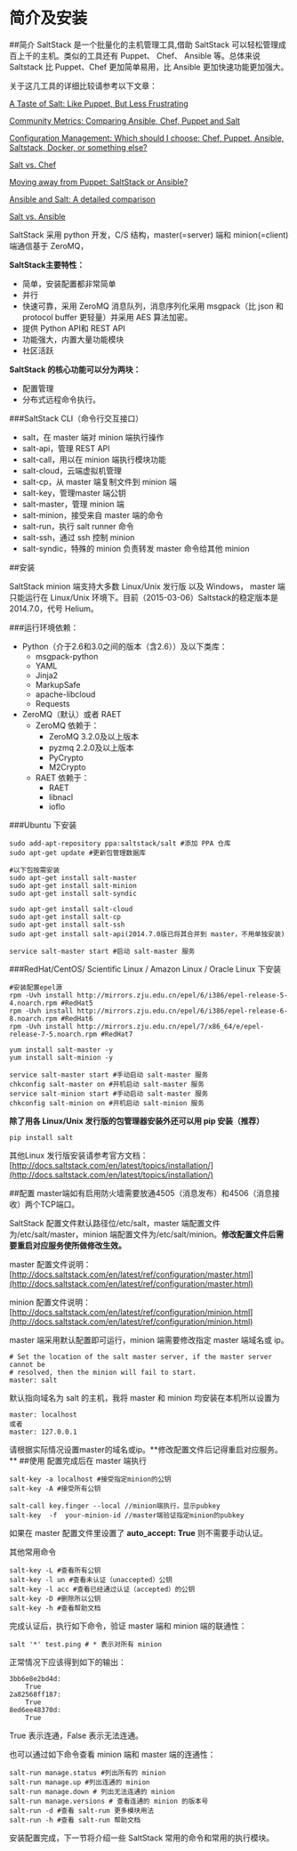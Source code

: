 # 简介及安装

##简介
SaltStack 是一个批量化的主机管理工具,借助 SaltStack 可以轻松管理成百上千的主机。类似的工具还有 Puppet、 Chef、 Ansible 等。总体来说Saltstack 比 Puppet、Chef 更加简单易用，比 Ansible 更加快速功能更加强大。

关于这几工具的详细比较请参考以下文章：

[A Taste of Salt: Like Puppet, But Less Frustrating](http://blog.smartbear.com/devops/a-taste-of-salt-like-puppet-except-it-doesnt-suck/)

[Community Metrics: Comparing Ansible, Chef, Puppet and Salt](http://redmonk.com/sogrady/2013/12/06/configuration-management-2013/)

[Configuration Management: Which should I choose: Chef, Puppet, Ansible, Saltstack, Docker, or something else?](http://www.quora.com/Configuration-Management/Which-should-I-choose-Chef-Puppet-Ansible-Saltstack-Docker-or-something-else)

[Salt vs. Chef](http://www.scriptrock.com/articles/salt-vs-chef)

[Moving away from Puppet: SaltStack or Ansible?](http://ryandlane.com/blog/2014/08/04/moving-away-from-puppet-saltstack-or-ansible/)

[Ansible and Salt: A detailed comparison](https://missingm.co/2013/06/ansible-and-salt-a-detailed-comparison/)

[Salt vs. Ansible](http://jensrantil.github.io/salt-vs-ansible.html)

SaltStack 采用 python 开发，C/S 结构，master(=server) 端和 minion(=client) 端通信基于 ZeroMQ，

**SaltStack主要特性：**
- 简单，安装配置都非常简单
- 并行
- 快速可靠，采用 ZeroMQ 消息队列，消息序列化采用 msgpack（比 json 和 protocol buffer 更轻量）并采用 AES 算法加密。
- 提供 Python API和 REST API
- 功能强大，内置大量功能模块
- 社区活跃

**SaltStack 的核心功能可以分为两块：**
- 配置管理
- 分布式远程命令执行。


###SaltStack CLI（命令行交互接口）
- salt，在 master 端对 minion 端执行操作
- salt-api，管理 REST API
- salt-call，用以在 minion 端执行模块功能
- salt-cloud，云端虚拟机管理
- salt-cp，从 master 端复制文件到 minion 端
- salt-key，管理master 端公钥
- salt-master，管理 minion 端
- salt-minion，接受来自 master 端的命令
- salt-run，执行 salt runner 命令
- salt-ssh，通过 ssh 控制 minion
- salt-syndic，特殊的 minion 负责转发 master 命令给其他 minion


##安装

SaltStack minion 端支持大多数 Linux/Unix 发行版 以及 Windows， master 端只能运行在 Linux/Unix 环境下。目前（2015-03-06）Saltstack的稳定版本是2014.7.0，代号 Helium。

###运行环境依赖：
- Python（介于2.6和3.0之间的版本（含2.6））及以下类库：
    - msgpack-python
    - YAML
    - Jinja2
    - MarkupSafe
    - apache-libcloud
    - Requests
- ZeroMQ（默认）或者 RAET
    - ZeroMQ 依赖于：
        - ZeroMQ  3.2.0及以上版本
        - pyzmq 2.2.0及以上版本
        - PyCrypto
        - M2Crypto
    - RAET 依赖于：
        - RAET
        - libnacl
        - ioflo

###Ubuntu 下安装
```
sudo add-apt-repository ppa:saltstack/salt #添加 PPA 仓库
sudo apt-get update #更新包管理数据库

#以下包按需安装
sudo apt-get install salt-master
sudo apt-get install salt-minion
sudo apt-get install salt-syndic

sudo apt-get install salt-cloud
sudo apt-get install salt-cp
sudo apt-get install salt-ssh
sudo apt-get install salt-api(2014.7.0版已将其合并到 master，不用单独安装)

service salt-master start #启动 salt-master 服务

```

###RedHat/CentOS/ Scientific Linux / Amazon Linux / Oracle Linux 下安装
```
#安装配置epel源
rpm -Uvh install http://mirrors.zju.edu.cn/epel/6/i386/epel-release-5-4.noarch.rpm #RedHat5
rpm -Uvh install http://mirrors.zju.edu.cn/epel/6/i386/epel-release-6-8.noarch.rpm #RedHat6
rpm -Uvh install http://mirrors.zju.edu.cn/epel/7/x86_64/e/epel-release-7-5.noarch.rpm #RedHat7

yum install salt-master -y
yum install salt-minion -y

service salt-master start #手动启动 salt-master 服务
chkconfig salt-master on #开机启动 salt-master 服务
service salt-minion start #手动启动 salt-master 服务
chkconfig salt-minion on #开机启动 salt-minion 服务
```

**除了用各 Linux/Unix 发行版的包管理器安装外还可以用 pip 安装（推荐）**
```
pip install salt
```

其他Linux 发行版安装请参考官方文档：
[http://docs.saltstack.com/en/latest/topics/installation/](http://docs.saltstack.com/en/latest/topics/installation/)

##配置
master端如有启用防火墙需要放通4505（消息发布）和4506（消息接收）两个TCP端口。

SaltStack 配置文件默认路径位/etc/salt，master 端配置文件为/etc/salt/master，minion 端配置文件为/etc/salt/minion。**修改配置文件后需要重启对应服务使所做修改生效。**

master 配置文件说明：[http://docs.saltstack.com/en/latest/ref/configuration/master.html](http://docs.saltstack.com/en/latest/ref/configuration/master.html)

minion 配置文件说明：[http://docs.saltstack.com/en/latest/ref/configuration/minion.html](http://docs.saltstack.com/en/latest/ref/configuration/minion.html)

master 端采用默认配置即可运行，minion 端需要修改指定 master 端域名或 ip。
```
# Set the location of the salt master server, if the master server cannot be
# resolved, then the minion will fail to start.
master: salt
```
默认指向域名为 salt 的主机，我将 master 和 minion 均安装在本机所以设置为
```
master: localhost
或者
master: 127.0.0.1
```
请根据实际情况设置master的域名或ip。**修改配置文件后记得重启对应服务。
**
##使用
配置完成后在 master 端执行
```
salt-key -a localhost #接受指定minion的公钥
salt-key -A #接受所有公钥

salt-call key.finger --local //minion端执行，显示pubkey
salt-key  -f  your-minion-id //master端验证指定minion的pubkey
```
如果在 master 配置文件里设置了 **auto_accept: True** 则不需要手动认证。

其他常用命令
```
salt-key -L #查看所有公钥
salt-key -l un #查看未认证（unaccepted）公钥
salt-key -l acc #查看已经通过认证（accepted）的公钥
salt-key -D #删除所以公钥
salt-key -h #查看帮助文档
```
完成认证后，执行如下命令，验证 master 端和 minion 端的联通性：
```
salt '*' test.ping # * 表示对所有 minion
```
正常情况下应该得到如下的输出：
```
3bb6e8e2bd4d:
    True
2a82568ff187:
    True
8ed6ee48370d:
    True
```
True 表示连通，False 表示无法连通。

也可以通过如下命令查看 minion 端和 master 端的连通性：
```
salt-run manage.status #列出所有的 minion
salt-run manage.up #列出连通的 minion
salt-run manage.down # 列出无法连通的 minion
salt-run manage.versions # 查看连通的 minion 的版本号
salt-run -d #查看 salt-run 更多模块用法
salt-run -h #查看 salt-run 帮助文档
```

安装配置完成，下一节将介绍一些 SaltStack 常用的命令和常用的执行模块。







